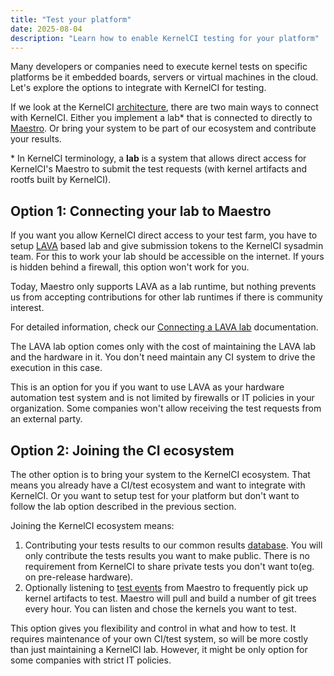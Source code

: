 ```yaml
---
title: "Test your platform"
date: 2025-08-04
description: "Learn how to enable KernelCI testing for your platform"
---
```


Many developers or companies need to execute kernel tests on specific platforms be it embedded boards, servers or virtual machines in the cloud. Let's explore the options to integrate with KernelCI for testing.

If we look at the KernelCI [architecture](../../architecture), there are two main ways to connect with KernelCI.
Either you implement a lab* that is connected to directly to [Maestro](../../maestro). Or bring your system to be part of our ecosystem and contribute your results.

\* In KernelCI terminology, a **lab** is a system that allows direct access for KernelCI's Maestro to submit the test requests (with kernel artifacts and rootfs built by KernelCI).

## Option 1: Connecting your lab to Maestro

If you want you allow KernelCI direct access to your test farm, you have to setup [LAVA](https://www.lavasoftware.org/) based lab and give submission tokens to the KernelCI sysadmin team. For this to work your lab should be accessible on the internet. If yours is hidden behind a firewall, this option won't work for you.

Today, Maestro only supports LAVA as a lab runtime, but nothing prevents us from accepting contributions for other lab runtimes if there is community interest.

For detailed information, check our [Connecting a LAVA lab](../../maestro/pipeline/connecting-lab) documentation.

The LAVA lab option comes only with the cost of maintaining the LAVA lab and the hardware in it. You don't need maintain any CI system to drive the execution in this case.

This is an option for you if you want to use LAVA as your hardware automation test system and is not limited by firewalls or IT policies in your organization. Some companies won't allow receiving the test requests from an external party.

## Option 2: Joining the CI ecosystem

The other option is to bring your system to the KernelCI ecosystem. That means you already have a CI/test ecosystem and want to integrate with KernelCI. Or you want to setup test for your platform but don't want to follow the lab option described in the previous section.

Joining the KernelCI ecosystem means:

1. Contributing your tests results to our common results [database](kcidb). You will only contribute the tests results you want to make public. There is no requirement from KernelCI to share private tests you don't want to(eg. on pre-release hardware).
2. Optionally listening to [test events](https://github.com/kernelci/kernelci-pipeline/blob/main/tools/example_api_events.py) from Maestro to frequently pick up kernel artifacts to test. Maestro will pull and build a number of git trees every hour. You can listen and chose the kernels you want to test.

This option gives you flexibility and control in what and how to test. It requires maintenance of your own CI/test system, so will be more costly than just maintaining a KernelCI lab. However, it might be only option for some companies with strict IT policies.
